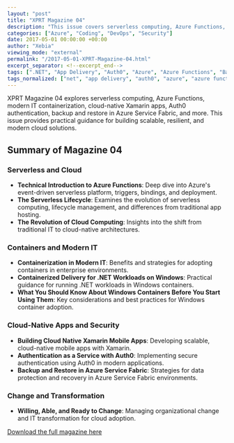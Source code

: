 ```yaml
---
layout: "post"
title: "XPRT Magazine 04"
description: "This issue covers serverless computing, Azure Functions, containers, cloud-native apps, Xamarin, Auth0, and more."
categories: ["Azure", "Coding", "DevOps", "Security"]
date: 2017-05-01 00:00:00 +00:00
author: "Xebia"
viewing_mode: "external"
permalink: "/2017-05-01-XPRT-Magazine-04.html"
excerpt_separator: <!--excerpt_end-->
tags: [".NET", "App Delivery", "Auth0", "Azure", "Azure Functions", "Backup", "Change Management", "Cloud Computing", "Cloud Native", "Coding", "Containers", "DevOps", "IT Transformation", "Magazines", "Security", "Serverless", "Service Fabric", "Technical Introduction", "Windows Containers", "Xamarin"]
tags_normalized: ["net", "app delivery", "auth0", "azure", "azure functions", "backup", "change management", "cloud computing", "cloud native", "coding", "containers", "devops", "it transformation", "magazines", "security", "serverless", "service fabric", "technical introduction", "windows containers", "xamarin"]
---
```


XPRT Magazine 04 explores serverless computing, Azure Functions, modern IT containerization, cloud-native Xamarin apps, Auth0 authentication, backup and restore in Azure Service Fabric, and more. This issue provides practical guidance for building scalable, resilient, and modern cloud solutions.
<!--excerpt_end-->

## Summary of Magazine 04

### Serverless and Cloud

- **Technical Introduction to Azure Functions**: Deep dive into Azure's event-driven serverless platform, triggers, bindings, and deployment.
- **The Serverless Lifecycle**: Examines the evolution of serverless computing, lifecycle management, and differences from traditional app hosting.
- **The Revolution of Cloud Computing**: Insights into the shift from traditional IT to cloud-native architectures.

### Containers and Modern IT

- **Containerization in Modern IT**: Benefits and strategies for adopting containers in enterprise environments.
- **Containerized Delivery for .NET Workloads on Windows**: Practical guidance for running .NET workloads in Windows containers.
- **What You Should Know About Windows Containers Before You Start Using Them**: Key considerations and best practices for Windows container adoption.

### Cloud-Native Apps and Security

- **Building Cloud Native Xamarin Mobile Apps**: Developing scalable, cloud-native mobile apps with Xamarin.
- **Authentication as a Service with Auth0**: Implementing secure authentication using Auth0 in modern applications.
- **Backup and Restore in Azure Service Fabric**: Strategies for data protection and recovery in Azure Service Fabric environments.

### Change and Transformation

- **Willing, Able, and Ready to Change**: Managing organizational change and IT transformation for cloud adoption.

[Download the full magazine here](https://xebia.com/media/2025/05/XPRT.-4.pdf)
